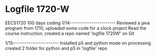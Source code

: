 # Logfile 1720-W
EECS1720 100 days coding
1/14-----------------------
Reviewed a java program from 1710, uploaded some code for a clock project
Read the course instruction, created a repo named 'logfile 1720W' on Git

1/15-----------------------
Installed p5 and python mode on processing
created 2 folder for python and p5 in 'logfile' repo
